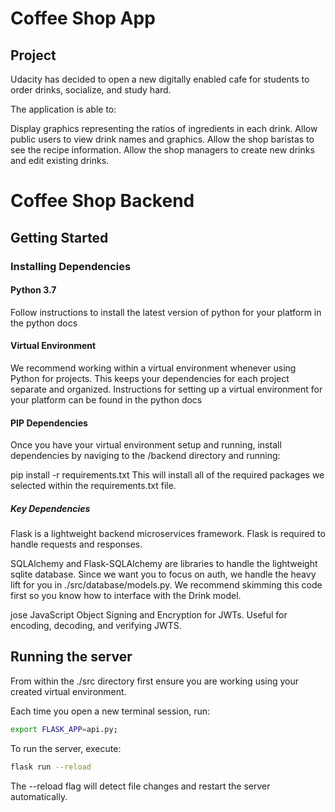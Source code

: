 # Coffee Shop App

## Project

Udacity has decided to open a new digitally enabled cafe for students to order drinks, socialize, and study hard. 

The application is able to:

Display graphics representing the ratios of ingredients in each drink.
Allow public users to view drink names and graphics.
Allow the shop baristas to see the recipe information.
Allow the shop managers to create new drinks and edit existing drinks.

# Coffee Shop Backend
## Getting Started
### Installing Dependencies
#### Python 3.7
Follow instructions to install the latest version of python for your platform in the python docs

#### Virtual Environment
We recommend working within a virtual environment whenever using Python for projects. This keeps your dependencies for each project separate and organized. Instructions for setting up a virtual environment for your platform can be found in the python docs

#### PIP Dependencies
Once you have your virtual environment setup and running, install dependencies by naviging to the /backend directory and running:

pip install -r requirements.txt
This will install all of the required packages we selected within the requirements.txt file.

##### Key Dependencies
Flask is a lightweight backend microservices framework. Flask is required to handle requests and responses.

SQLAlchemy and Flask-SQLAlchemy are libraries to handle the lightweight sqlite database. Since we want you to focus on auth, we handle the heavy lift for you in ./src/database/models.py. We recommend skimming this code first so you know how to interface with the Drink model.

jose JavaScript Object Signing and Encryption for JWTs. Useful for encoding, decoding, and verifying JWTS.

## Running the server
From within the ./src directory first ensure you are working using your created virtual environment.

Each time you open a new terminal session, run:

``` bash
export FLASK_APP=api.py;
``` 

To run the server, execute:
``` bash
flask run --reload
```

The --reload flag will detect file changes and restart the server automatically.


